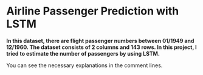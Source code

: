 
# Airline Passenger Prediction with LSTM

**In this dataset, there are flight passenger numbers between 01/1949 and 12/1960. The dataset consists of 2 columns and 143 rows. In this project, I tried to estimate the number of passengers by using LSTM.**

You can see the necessary explanations in the comment lines.

